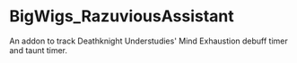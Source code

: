 # BigWigs_RazuviousAssistant

An addon to track Deathknight Understudies' Mind Exhaustion debuff timer and taunt timer.
